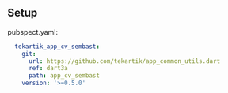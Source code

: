## Setup

pubspect.yaml:

```yaml
  tekartik_app_cv_sembast:
    git:
      url: https://github.com/tekartik/app_common_utils.dart
      ref: dart3a
      path: app_cv_sembast
    version: '>=0.5.0'
```